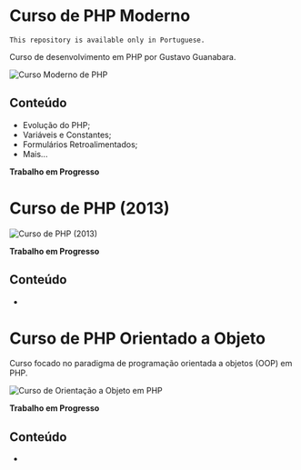 # Curso de PHP Moderno

`This repository is available only in Portuguese.`

Curso de desenvolvimento em PHP por Gustavo Guanabara.

![Curso Moderno de PHP]()

## Conteúdo

- Evolução do PHP;
- Variáveis e Constantes;
- Formulários Retroalimentados;
- Mais...

**Trabalho em Progresso**

# Curso de PHP (2013)

![Curso de PHP (2013)]()

**Trabalho em Progresso**

## Conteúdo

- 

# Curso de PHP Orientado a Objeto

Curso focado no paradigma de programação orientada a objetos (OOP) em PHP.

![Curso de Orientação a Objeto em PHP]()

**Trabalho em Progresso**

## Conteúdo
  
- 